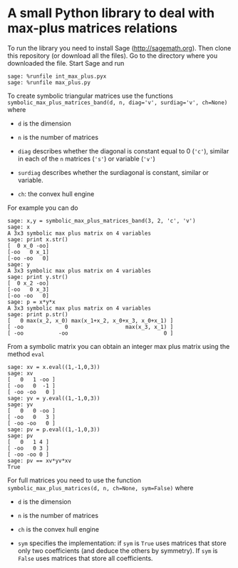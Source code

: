 # A small Python library to deal with max-plus matrices relations

To run the library you need to install Sage (http://sagemath.org). Then
clone this repository (or download all the files). Go to the directory
where you downloaded the file. Start Sage and run

    sage: %runfile int_max_plus.pyx
    sage: %runfile max_plus.py

To create symbolic triangular matrices use the functions
`symbolic_max_plus_matrices_band(d, n, diag='v', surdiag='v', ch=None)` where

- `d` is the dimension

- `n` is the number of matrices

- `diag` describes whether the diagonal is constant equal to 0 (`'c'`), similar
  in each of the `n` matrices (`'s'`) or variable (`'v'`)

- `surdiag` describes whether the surdiagonal is constant, similar or variable.

- `ch`: the convex hull engine

For example you can do

    sage: x,y = symbolic_max_plus_matrices_band(3, 2, 'c', 'v')
    sage: x
    A 3x3 symbolic max plus matrix on 4 variables
    sage: print x.str()
	[  0 x_0 -oo]
	[-oo   0 x_1]
	[-oo -oo   0]
	sage: y
    A 3x3 symbolic max plus matrix on 4 variables
	sage: print y.str()
	[  0 x_2 -oo]
	[-oo   0 x_3]
	[-oo -oo   0]
    sage: p = x*y*x
    A 3x3 symbolic max plus matrix on 4 variables
    sage: print p.str()
	[   0 max(x_2, x_0) max(x_1+x_2, x_0+x_3, x_0+x_1) ]
	[ -oo             0                  max(x_3, x_1) ]
	[ -oo           -oo                              0 ]

From a symbolic matrix you can obtain an integer max plus matrix using the method `eval`

    sage: xv = x.eval((1,-1,0,3))
    sage: xv
    [   0   1 -oo ]
	[ -oo   0  -1 ]
	[ -oo -oo   0 ]
    sage: yv = y.eval((1,-1,0,3))
    sage: yv
    [   0   0 -oo ]
	[ -oo   0   3 ]
	[ -oo -oo   0 ]
    sage: pv = p.eval((1,-1,0,3))
    sage: pv
	[   0   1 4 ]
	[ -oo   0 3 ]
	[ -oo -oo 0 ]
    sage: pv == xv*yv*xv
    True

For full matrices you need to use the function `symbolic_max_plus_matrices(d,
n, ch=None, sym=False)` where

- `d` is the dimension

- `n` is the number of matrices

- `ch` is the convex hull engine

- `sym` specifies the implementation: if `sym` is `True` uses matrices that
  store only two coefficients (and deduce the others by symmetry). If `sym` is
  `False` uses matrices that store all coefficients.
